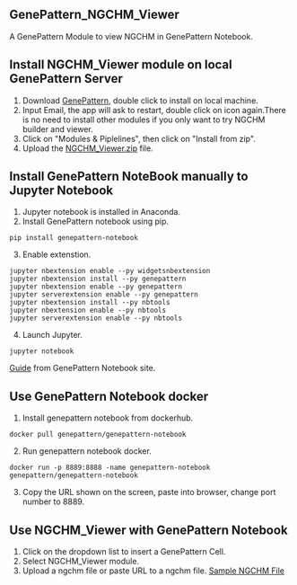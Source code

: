 ## GenePattern_NGCHM_Viewer
A GenePattern Module to view NGCHM in GenePattern Notebook.

## Install NGCHM_Viewer module on local GenePattern Server
1. Download [GenePattern](https://github.com/genepattern/genepattern-server/releases/tag/v3.9.11-rc.4%2Bb228), double click to install on local machine. 
2. Input Email, the app will ask to restart, double click on icon again.There is no need to install other modules if you only want to try NGCHM builder and viewer. 
3. Click on "Modules & Piplelines", then click on "Install from zip".
4. Upload the [NGCHM_Viewer.zip](https://github.com/MD-Anderson-Bioinformatics/GenePattern_NGCHM_Viewer/blob/master/NGCHM_Viewer.zip) file.

## Install GenePattern NoteBook manually to Jupyter Notebook 
1. Jupyter notebook is installed in Anaconda.
2. Install GenePattern notebook using pip.
```
pip install genepattern-notebook
```
3. Enable extenstion.
```
jupyter nbextension enable --py widgetsnbextension
jupyter nbextension install --py genepattern
jupyter nbextension enable --py genepattern
jupyter serverextension enable --py genepattern
jupyter nbextension install --py nbtools
jupyter nbextension enable --py nbtools
jupyter serverextension enable --py nbtools
```
4. Launch Jupyter.
```
jupyter notebook
```

[Guide](http://genepattern-notebook.org/install/) from GenePattern Notebook site.

## Use GenePattern Notebook docker
1. Install genepattern notebook from dockerhub.
```
docker pull genepattern/genepattern-notebook
```
2. Run genepattern notebook docker.
```
docker run -p 8889:8888 -name genepattern-notebook genepattern/genepattern-notebook
```
3. Copy the URL shown on the screen, paste into browser, change port number to 8889.

## Use NGCHM_Viewer with GenePattern Notebook 
1. Click on the dropdown list to insert a GenePattern Cell.
2. Select NGCHM_Viewer module.
3. Upload a ngchm file or paste URL to a ngchm file. 
[Sample NGCHM File](https://github.com/MD-Anderson-Bioinformatics/GenePattern_NGCHM_Viewer/blob/master/test_data/Galaxy400x400-noCovariates.ngchm)
